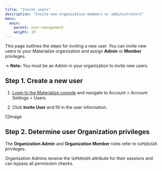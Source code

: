 ```yaml
---
title: "Invite users"
description: "Invite new organization members or administrators"
menu:
  main:
    parent: user-management
    weight: 10
---
```


This page outlines the steps for inviting a new user. You can invite new users
to your Materialize organization and assign **Admin** or **Member** privileges.

-> **Note:** You must be an Admin in your organization to invite new users.

## Step 1. Create a new user

1. [Login to the Materialize console](https://console.materialize.com/) and navigate to Account > Account
Settings > Users.

1. Click **Invite User** and fill in the user information.

![]Image

## Step 2. Determine user Organization privileges

The **Organization Admin** and **Organization Member** roles refer to `SUPERUSER`
privileges.

Organization Admins receive the `SUPERUSER` attribute for their sessions and can
bypass all permission checks.
